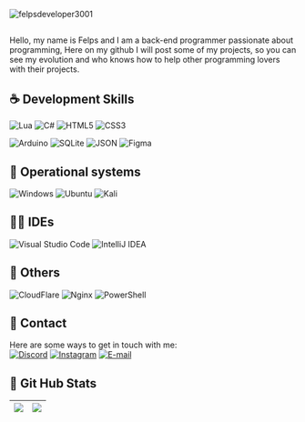 <p align="left"> <img src="https://komarev.com/ghpvc/?username=felpsdeveloper3001&label=Profile%20views&color=0e75b6&style=flat" alt="felpsdeveloper3001" /> </p>

<p align="left">
 
  
## <p align="left"> 
  Hello, my name is Felps and I am a back-end programmer passionate about programming,
     Here on my github I will post some of my projects, so you can see my evolution
     and who knows how to help other programming lovers with their projects.<br>
</p>

 ## ☕ Development Skills
  ![Lua](https://img.shields.io/badge/Lua-000?style=for-the-badge&logo=lua&logoColor=2CA5E0)
  ![C#](https://img.shields.io/badge/C%23-000?style=for-the-badge&logo=csharp&logoColor=2CA5E0)
  ![HTML5](https://img.shields.io/badge/HTML5-000?style=for-the-badge&logo=html5&logoColor=2CA5E0)
  ![CSS3](https://img.shields.io/badge/CSS3-000?style=for-the-badge&logo=css3&logoColor=2CA5E0)
 
  ![Arduino](https://img.shields.io/badge/Arduino-000?style=for-the-badge&logo=Arduino&logoColor=2CA5E0)
  ![SQLite](https://img.shields.io/badge/SQLite-000?style=for-the-badge&logo=sqlite&logoColor=2CA5E0) 
  ![JSON](https://img.shields.io/badge/json-000?style=for-the-badge&logo=json&logoColor=2CA5E0)
  ![Figma](https://img.shields.io/badge/Figma-000?style=for-the-badge&logo=figma&logoColor=2CA5E0)

  ## 💽 Operational systems
  ![Windows](https://img.shields.io/badge/Windows-000?style=for-the-badge&logo=windows&logoColor=2CA5E0)
  ![Ubuntu](https://img.shields.io/badge/Ubuntu-000?style=for-the-badge&logo=ubuntu&logoColor=2CA5E0)
  ![Kali](https://img.shields.io/badge/Kali_Linux-000?style=for-the-badge&logo=kali-linux&logoColor=2CA5E0)

  ## ✍🏻️ IDEs
  ![Visual Studio Code](https://img.shields.io/badge/Visual_Studio_Code-000?style=for-the-badge&logo=visual%20studio%20code&logoColor=2CA5E0)
  ![IntelliJ IDEA](https://img.shields.io/badge/IntelliJ_IDEA-000.svg?style=for-the-badge&logo=intellij-idea&logoColor=2CA5E0)

  ## 💾 Others
  ![CloudFlare](https://img.shields.io/badge/Cloudflare-000?style=for-the-badge&logo=Cloudflare&logoColor=2CA5E0)
  ![Nginx](https://img.shields.io/badge/Nginx-000?style=for-the-badge&logo=nginx&logoColor=2CA5E0)
  ![PowerShell](https://img.shields.io/badge/powershell-000?style=for-the-badge&logo=powershell&logoColor=2CA5E0)
  
 ## 📶 Contact
  Here are some ways to get in touch with me: </br>
[![Discord](https://img.shields.io/badge/Discord-000?style=for-the-badge&logo=discord&logoColor=2CA5E0)](https://https://discord.com/channels/@felpsdev/)
[![Instagram](https://img.shields.io/badge/Instagram-000?style=for-the-badge&logo=instagram&logoColor=2CA5E0)](https://www.instagram.com/dn.xiit7/)
[![E-mail](https://img.shields.io/badge/-Email-000?style=for-the-badge&logo=microsoft-outlook&logoColor=2CA5E0)](mailto:felpsdeveloper@outlook.com)

 ## 🎯 Git Hub Stats
  | ![](http://github-profile-summary-cards.vercel.app/api/cards/profile-details?username=felpsdeveloper3001&theme=github_dark) | ![](http://github-profile-summary-cards.vercel.app/api/cards/stats?username=felpsdeveloper3001&theme=github_dark) |
| :-: | :-: |
</p>  

